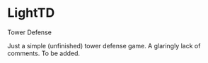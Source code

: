 # LightTD
Tower Defense

Just a simple (unfinished) tower defense game.
A glaringly lack of comments. To be added.
